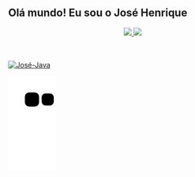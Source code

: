 ## Olá mundo! Eu sou o José Henrique

<div align="center">
  <a href="https://github.com/jose15000">
  <img height="180em" src="https://github-readme-stats.vercel.app/api?username=jose15000&show_icons=true&theme=dark&include_all_commits=true&count_private=true"/>
  <img height="180em" src="https://github-readme-stats.vercel.app/api/top-langs/?username=jose15000&layout=compact&langs_count=7&theme=dark"/>
</div>
  
  ##

  <div style="display: inline_block"><br>
  <img align="center" alt="José-Java" height="30" width="40" src="https://cdn.jsdelivr.net/gh/devicons/devicon/icons/java/java-original.svg">
</div>

   ![Snake animation](https://github.com/jose15000/jose15000/blob/output/github-contribution-grid-snake.svg)
